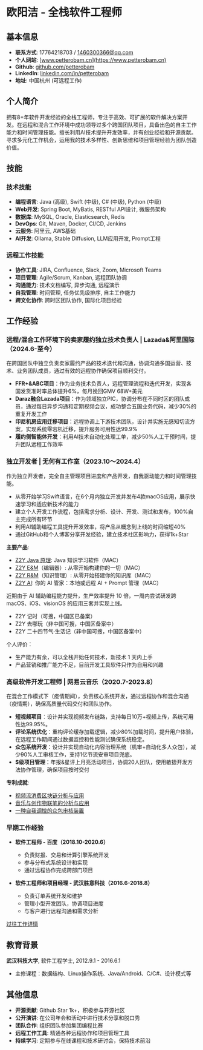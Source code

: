 # 欧阳洁 - 全栈软件工程师

## 基本信息

- **联系方式**: 17764218703 / 1460300366@qq.com
- **个人网站**: [www.petterobam.cn](https://www.petterobam.cn)
- **Github**: [github.com/petterobam](https://github.com/petterobam)
- **LinkedIn**: [linkedin.com/in/petterobam](https://www.linkedin.com/in/petterobam/)
- **地址**: 中国杭州 (可远程工作)

## 个人简介

拥有8+年软件开发经验的全栈工程师，专注于高效、可扩展的软件解决方案开发。在远程和混合工作环境中成功领导过多个跨国团队项目，具备出色的自主工作能力和时间管理技能。擅长利用AI技术提升开发效率，并有创业经验和开源贡献。寻求多元化工作机会，运用我的技术多样性、创新思维和项目管理经验为团队创造价值。

## 技能

### 技术技能
- **编程语言**: Java (高级), Swift (中级), C# (中级), Python (中级)
- **Web开发**: Spring Boot, MyBatis, RESTful API设计, 微服务架构
- **数据库**: MySQL, Oracle, Elasticsearch, Redis
- **DevOps**: Git, Maven, Docker, CI/CD, Jenkins
- **云服务**: 阿里云, AWS基础
- **AI开发**: Ollama, Stable Diffusion, LLM应用开发, Prompt工程

### 远程工作技能
- **协作工具**: JIRA, Confluence, Slack, Zoom, Microsoft Teams
- **项目管理**: Agile/Scrum, Kanban, 远程团队协调
- **沟通能力**: 技术文档编写, 异步沟通, 远程演示
- **自我管理**: 时间管理, 任务优先级排序, 自主工作能力
- **跨文化协作**: 跨时区团队协作, 国际化项目经验

## 工作经验

### 远程/混合工作环境下的卖家履约独立技术负责人 | Lazada&阿里国际（2024.6-至今）

在跨国团队中独立负责卖家履约产品的技术迭代和沟通，协调沟通多国运营、技术、业务团队成员，通过有效的远程协作确保项目顺利交付。

- **FFR+&ABC项目**：作为业务技术负责人，远程管理流程和迭代开发，实现各国发货准时率总体提升6%，每月挽回GMV 68W+美元
- **Daraz融合Lazada项目**：作为领域独立PIC，协调分布在不同时区的团队成员，通过每日异步沟通和定期视频会议，成功整合五国业务代码，减少30%的重复开发工作
- **印尼机房应用迁移项目**：远程协调上下游技术团队，设计并实施无感知切流方案，实现系统零宕机迁移，提升服务可用性达99.9%
- **履约侧智能体开发**：利用AI技术自动化处理工单，减少50%人工干预时间，提升团队远程工作效率

### 独立开发者 | 无何有工作室（2023.10～2024.4）

作为独立开发者，完全自主管理项目进度和产品开发，自我驱动能力和时间管理技能。

- 从零开始学习Swift语言，在6个月内独立开发并发布4款macOS应用，展示快速学习和适应新技术的能力
- 建立个人开发工作流程，包括需求分析、设计、开发、测试和发布，100%自主完成所有环节
- 利用AI辅助编程工具提升开发效率，将产品从概念到上线的时间缩短40%
- 通过GitHub和个人博客分享开发经验，建立技术社区影响力，获得1k+Star

**主要产品**:
- [Z2Y Java 原理](https://apps.apple.com/cn/app/z2y-java-%E5%8E%9F%E7%90%86/id6504158005?mt=12): Java 知识学习软件（MAC）
- [Z2Y E&M](https://github.com/petterobam/Z2y-Product/releases)（编辑器）: 从零开始构建你的一切（MAC）
- [Z2Y R&M](https://apps.apple.com/cn/app/z2y-reader-manager/id6478165076?mt=12)（知识管理）: 从零开始搭建你的知识库（MAC）
- [Z2Y AI](https://apps.apple.com/cn/app/z2y-ai-manager/id6479319882?mt=12): 你的 AI 管家：本地或远程 AI + Prompt 管理（MAC）

近期由于 AI 辅助编程能力提升，生产效率提升 10 倍，一周内尝试研发跨 macOS、iOS、visionOS 的应用三套并实现上线。
- Z2Y 记时（可搜，中国区已备案）
- Z2Y 去哪玩（非中国可搜，中国区备案中）
- Z2Y 二十四节气·生活记（非中国可搜，中国区备案中）

个人评价：
- 生产能力有余，可以全栈开始任何技术，新技术 1 天内上手
- 产品营销和推广能力不足，目前开发工具软件只作为自用和兴趣

### 高级软件开发工程师 | 网易云音乐（2020.7-2023.8）

在混合工作模式下（疫情期间），负责核心系统开发，通过远程协作和混合沟通（疫情期），确保高质量代码交付和团队协作。

- **短视频项目**：设计并实现视频发布链路，支持每日10万+视频上传，系统可用性达99.95%。
- **评论系统优化**：重构评论缓存加载逻辑，减少80%加载时间，提升用户体验，在远程工作期间通过数据监控和性能测试确保系统稳定。
- **众包系统开发**：设计并实现自动化内容治理系统（机审+自动化多人众包），减少90%人工审核工作，支持1亿节流安审项目兜底。
- **S级项目管理**：年报&星评上月亮活动项目，协调20人团队，使用敏捷开发方法协作管理，确保项目按时交付

**专利成就**:
- [视频流消费区块链分析与应用](https://www.petterobam.cn/blog/2021/05/24/patent/)
- [音乐与创作物联笔的分析与应用](https://www.petterobam.cn/blog/2022/10/27/patent-1/)
- [一种自我调控的众包审核装置](https://www.petterobam.cn/blog/2022/11/28/patent-2/)

### 早期工作经验

- **软件工程师 - 百度（2018.10-2020.6）**
  - 负责财报、交易和计算引擎系统开发
  - 参与分布式系统设计和实现
  - 通过远程协作完成跨部门项目

- **软件工程师和项目经理 - 武汉胜意科技（2016.6-2018.8）**
  - 负责订单系统开发和维护
  - 管理小型开发团队，协调项目进度
  - 与客户进行远程沟通和需求分析

[过往工作详情](https://info.petterobam.cn/RESUME-P1-zh.html)

## 教育背景

**武汉科技大学**, 软件工程学士, 2012.9.1 - 2016.6.1
- 主修课程：数据结构、Linux操作系统、Java/Android、C/C#、设计模式等

## 其他信息

- **开源贡献**: Github Star 1k+，积极参与开源社区
- **公开演讲**: 在公司年会和活动中进行技术分享和脱口秀
- **团队合作**: 组织团队参加集团编程比赛
- **远程工作工具**: 精通各种远程协作和项目管理工具
- **持续学习**: 定期参与在线课程和技术研讨会，保持技术前沿
